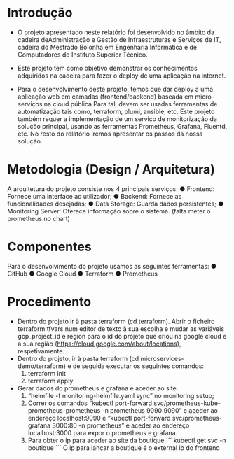 # Introdução
- O projeto apresentado neste relatório foi desenvolvido no âmbito da cadeira deAdministração e Gestão de Infraestruturas e Serviços de IT, cadeira do Mestrado Bolonha em Engenharia Informática e de Computadores do Instituto Superior Técnico.

- Este projeto tem como objetivo demonstrar os conhecimentos adquiridos na cadeira para fazer o deploy de uma aplicação na internet.

- Para o desenvolvimento deste projeto, temos que dar deploy a uma aplicação web em camadas (frontend/backend) baseada em micro-serviços na cloud pública Para tal, devem ser usadas ferramentas de automatização tais como, terraform, plumi, ansible, etc. Este projeto também requer a implementação de um serviço de monitorização da solução principal, usando as ferramentas Prometheus, Grafana, Fluentd, etc. No resto do relatório iremos apresentar os passos da nossa solução.

# Metodologia (Design / Arquitetura)

A arquitetura do projeto consiste nos 4 principais serviços:
● Frontend: Fornece uma interface ao utilizador;
● Backend: Fornece as funcionalidades desejadas;
● Data Storage: Guarda dados persistentes;
● Monitoring Server: Oferece informação sobre o sistema. (falta meter o
prometheus no chart)

# Componentes

Para o desenvolvimento do projeto usamos as seguintes ferramentas:
● GitHub
● Google Cloud
● Terraform
● Prometheus

# Procedimento
- Dentro do projeto ir à pasta terraform (cd terraform). Abrir o ficheiro terraform.tfvars num editor de texto à sua escolha e mudar as variáveis gcp_project_id e region para o id do projeto que criou na google cloud e a sua região (https://cloud.google.com/about/locations), respetivamente.
- Dentro do projeto, ir à pasta terraform (cd microservices-demo/terraform) e de seguida executar os seguintes comandos:
    1. terraform init
    2. terraform apply
- Gerar dados do prometheus e grafana e aceder ao site.
    1. “helmfile -f monitoring-helmfile.yaml sync” no monitoring setup;
    2. Correr os comandos “kubectl port-forward svc/prometheus-kube-prometheus-prometheus -n prometheus 9090:9090” e aceder ao endereço localhost:9090 e “kubectl port-forward svc/prometheus-grafana 3000:80 -n prometheus” e aceder ao endereço localhost:3000 para expor o prometheus e grafana.
    3. Para obter o ip para aceder ao site da boutique
    ´´´
    kubectl get svc -n boutique
    ´´´
    O ip para lançar a boutique é o external ip do frontend



